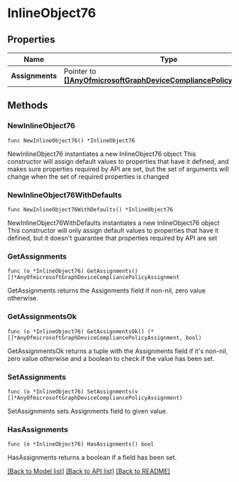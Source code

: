# InlineObject76

## Properties

Name | Type | Description | Notes
------------ | ------------- | ------------- | -------------
**Assignments** | Pointer to [**[]AnyOfmicrosoftGraphDeviceCompliancePolicyAssignment**](AnyOfmicrosoftGraphDeviceCompliancePolicyAssignment.md) |  | [optional] 

## Methods

### NewInlineObject76

`func NewInlineObject76() *InlineObject76`

NewInlineObject76 instantiates a new InlineObject76 object
This constructor will assign default values to properties that have it defined,
and makes sure properties required by API are set, but the set of arguments
will change when the set of required properties is changed

### NewInlineObject76WithDefaults

`func NewInlineObject76WithDefaults() *InlineObject76`

NewInlineObject76WithDefaults instantiates a new InlineObject76 object
This constructor will only assign default values to properties that have it defined,
but it doesn't guarantee that properties required by API are set

### GetAssignments

`func (o *InlineObject76) GetAssignments() []*AnyOfmicrosoftGraphDeviceCompliancePolicyAssignment`

GetAssignments returns the Assignments field if non-nil, zero value otherwise.

### GetAssignmentsOk

`func (o *InlineObject76) GetAssignmentsOk() (*[]*AnyOfmicrosoftGraphDeviceCompliancePolicyAssignment, bool)`

GetAssignmentsOk returns a tuple with the Assignments field if it's non-nil, zero value otherwise
and a boolean to check if the value has been set.

### SetAssignments

`func (o *InlineObject76) SetAssignments(v []*AnyOfmicrosoftGraphDeviceCompliancePolicyAssignment)`

SetAssignments sets Assignments field to given value.

### HasAssignments

`func (o *InlineObject76) HasAssignments() bool`

HasAssignments returns a boolean if a field has been set.


[[Back to Model list]](../README.md#documentation-for-models) [[Back to API list]](../README.md#documentation-for-api-endpoints) [[Back to README]](../README.md)


